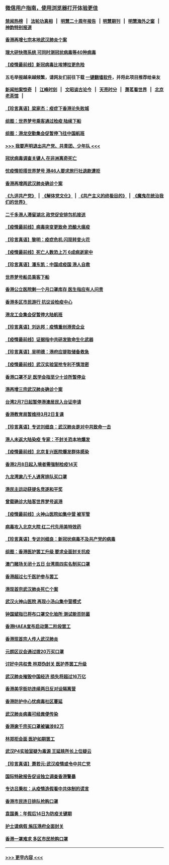 ### [微信用户指南，使用浏览器打开体验更佳](https://github.com/gfw-breaker/banned-news1/blob/master/indexes/wechat-guide.md?t=0)
#### [禁闻热榜](热点新闻.md?t=0)  &nbsp;&nbsp;|&nbsp;&nbsp; [法轮功真相](https://github.com/gfw-breaker/truth/blob/master/README.md?t=0) &nbsp;&nbsp;|&nbsp;&nbsp; [明慧二十周年报告](https://github.com/gfw-breaker/mh-reports/blob/master/README.md?t=0) &nbsp;&nbsp;|&nbsp;&nbsp;[明慧期刊](https://github.com/gfw-breaker/mh-qikan) &nbsp;&nbsp;|&nbsp;&nbsp; [明慧海外之窗](https://github.com/gfw-breaker/mh-news/blob/master/README.md?t=0) &nbsp;&nbsp;|&nbsp;&nbsp; [神韵特别报道](https://github.com/gfw-breaker/mh-news/blob/master/shenyun.md?t=0)
#### [香港再增七宗本地武汉肺炎个案](../pages/nsc415/n11862405.md?t=02121122) 
#### [理大研快筛系统 可同时测冠状病毒等40种病毒](../pages/nsc415/n11862376.md?t=02121122) 
#### [【疫情最前线】新冠病毒比埃博拉更危险](../pages/nsc415/n11862199.md?t=02121122) 
#### 五毛举报越来越频繁，请网友们前往下载 [一键翻墙软件](https://github.com/gfw-breaker/ssr-accounts)，并将此项目推荐给亲友
#### [新闻拍案惊奇](https://github.com/gfw-breaker/banned-news1/blob/master/pages/link4.md) &nbsp;&nbsp;|&nbsp;&nbsp; [江峰时刻](https://github.com/gfw-breaker/banned-news1/blob/master/pages/link4.md) &nbsp;&nbsp;|&nbsp;&nbsp; [文昭谈古论今](https://github.com/gfw-breaker/banned-news1/blob/master/pages/link4.md) &nbsp;&nbsp;|&nbsp;&nbsp; [天亮时分](https://github.com/gfw-breaker/banned-news1/blob/master/pages/link4.md) &nbsp;&nbsp;|&nbsp;&nbsp; [萧茗看世界](https://github.com/gfw-breaker/banned-news1/blob/master/pages/link4.md) &nbsp;&nbsp;|&nbsp;&nbsp; [北京老茶馆](https://github.com/gfw-breaker/banned-news1/blob/master/pages/link4.md) &nbsp;&nbsp;|&nbsp;&nbsp; 
#### [【珍言真语】梁家杰：疫症下香港沦失败城](../pages/nsc415/n11861588.md?t=02121122) 
#### [组图：世界梦号乘客通过检疫 陆续下船](../pages/nsc415/n11858302.md?t=02121122) 
#### [组图：港龙空勤集会促暂停飞往中国航班](../pages/nsc415/n11858190.md?t=02121122) 
#### [>>> 我要声明退出共产党、共青团、少年队 <<<](https://github.com/begood0513/goodnews/blob/master/quit/letter.md) 
#### [冠状病毒调查关键人 在非洲离奇死亡](../pages/nsc415/n11859798.md?t=02121122) 
#### [忧疫情拒搭世界梦号 港46人要求旅行社退款遭拒](../pages/nsc415/n11859849.md?t=02121122) 
#### [香港再增两武汉肺炎确诊个案](../pages/nsc415/n11859833.md?t=02121122) 
#### [《九评共产党》](https://github.com/begood0513/9ping.md/blob/master/README.md) &nbsp;|&nbsp; [《解体党文化》](../../../../jtdwh.md/blob/master/README.md)  &nbsp;|&nbsp; [《共产主义的终极目的》](../../../../gczydzjmd.md/blob/master/README.md) &nbsp;|&nbsp; [《魔鬼在统治我们的世界》](../../../../mgztzwmdsj.md/blob/master/README.md) 
#### [二千多港人滞留湖北 政党促安排包机接送](../pages/nsc415/n11859831.md?t=02121122) 
#### [【疫情最前线】病毒突变更致命 恐酿大瘟疫](../pages/nsc415/n11859604.md?t=02121122) 
#### [【珍言真语】黎明：疫症危机 闪现转变火花](../pages/nsc415/n11859199.md?t=02121122) 
#### [【疫情最前线】死亡人数恐上万 6成病逝家中](../pages/nsc415/n11856687.md?t=02121122) 
#### [【珍言真语】潘东凯：中国成疫国 港人自救](../pages/nsc415/n11856962.md?t=02121122) 
#### [世界梦号船员乘客下船](../pages/nsc415/n11856883.md?t=02121122) 
#### [香港公立医院剩一个月口罩库存 医生指应有人问责](../pages/nsc415/n11856875.md?t=02121122) 
#### [香港多区市民游行 抗议设检疫中心](../pages/nsc415/n11856866.md?t=02121122) 
#### [港龙工会集会促暂停大陆航班](../pages/nsc415/n11856840.md?t=02121122) 
#### [【珍言真语】刘达邦：疫情重创港资企业](../pages/nsc415/n11854274.md?t=02121122) 
#### [【疫情最前线】证据指中共研发致命生化武器](../pages/nsc415/n11853087.md?t=02121122) 
#### [【珍言真语】吴明德：港府应提取储备救急](../pages/nsc415/n11852734.md?t=02121122) 
#### [【疫情最前线】武汉实验室抢专利不慎泄密](../pages/nsc415/n11850310.md?t=02121122) 
#### [香港口罩不足 医学会指至少十诊所暂停业](../pages/nsc415/n11850301.md?t=02121122) 
#### [港再增三宗武汉肺炎确诊个案](../pages/nsc415/n11850328.md?t=02121122) 
#### [台湾2月7日起暂停港澳居民入台证申请](../pages/nsc415/n11850304.md?t=02121122) 
#### [香港教育局暂维持3月2日复课](../pages/nsc415/n11850260.md?t=02121122) 
#### [【珍言真语】专访刘细良：武汉肺炎是对中共致命一击](../pages/nsc415/n11849934.md?t=02121122) 
#### [港人未返大陆染疫 专家：不封关恐本地爆发](../pages/nsc415/n11848021.md?t=02121122) 
#### [【疫情最前线】北京复兴医院爆发群体感染](../pages/nsc415/n11847626.md?t=02121122) 
#### [香港2月8日起入境者需强制检疫14天](../pages/nsc415/n11847658.md?t=02121122) 
#### [九龙湾逾八千人通宵排队买口罩](../pages/nsc415/n11847647.md?t=02121122) 
#### [港民主运动获提名竞逐和平奖](../pages/nsc415/n11847633.md?t=02121122) 
#### [曾载确诊大陆客世界梦号返港](../pages/nsc415/n11847608.md?t=02121122) 
#### [【疫情最前线】火神山医院如集中营 被军管](../pages/nsc415/n11847524.md?t=02121122) 
#### [病毒攻入北京大院 红二代先用美特效药](../pages/nsc415/n11847427.md?t=02121122) 
#### [【珍言真语】专访刘细良：新冠状病毒不及共产党的病毒](../pages/nsc415/n11847164.md?t=02121122) 
#### [组图：香港医护罢工升级 要求全面封关抗疫](../pages/nsc415/n11844107.md?t=02121122) 
#### [澳门赌场关闭十五日 台湾周四实名制买口罩](../pages/nsc415/n11845083.md?t=02121122) 
#### [香港超过七千医护参与罢工](../pages/nsc415/n11845051.md?t=02121122) 
#### [港现首宗武汉肺炎死亡个案](../pages/nsc415/n11844998.md?t=02121122) 
#### [武汉火神山医院 再现小汤山集中营模式](../pages/nsc415/n11844763.md?t=02121122) 
#### [钟国斌指已将布口罩交化验所 测试能否防菌](../pages/nsc415/n11842783.md?t=02121122) 
#### [香港HAEA宣布启动第二阶段罢工](../pages/nsc415/n11842723.md?t=02121122) 
#### [香港现首宗人传人武汉肺炎](../pages/nsc415/n11842766.md?t=02121122) 
#### [元朗区议会通过拨20万买口罩](../pages/nsc415/n11842754.md?t=02121122) 
#### [讨好中共权贵 林郑伪封关 医护界罢工升级](../pages/nsc415/n11842359.md?t=02121122) 
#### [武汉肺炎摧毁中国经济 损失将超过16万亿](../pages/nsc415/n11839723.md?t=02121122) 
#### [香港美孚街坊连续两日反对设隔离营](../pages/nsc415/n11839962.md?t=02121122) 
#### [香港防护中心忧病毒社区蔓延](../pages/nsc415/n11839933.md?t=02121122) 
#### [武汉肺炎病毒可经粪便传染](../pages/nsc415/n11839939.md?t=02121122) 
#### [香港逾千宗买口罩被骗涉82万](../pages/nsc415/n11839914.md?t=02121122) 
#### [林郑拒会面 医护如期罢工](../pages/nsc415/n11839892.md?t=02121122) 
#### [武汉P4实验室疑为毒源 王延轶所长上位疑云](../pages/nsc415/n11835543.md?t=02121122) 
#### [【珍言真语】萧若元:武汉疫情或令中共亡党](../pages/nsc415/n11829394.md?t=02121122) 
#### [国际特赦报告促设独立调查香港警暴](../pages/nsc415/n11833845.md?t=02121122) 
#### [专访吕秉权：从疫情造假看中共体制的谎言](../pages/nsc415/n11833813.md?t=02121122) 
#### [香港市民连日排队抢购口罩](../pages/nsc415/n11833794.md?t=02121122) 
#### [袁国勇：年假后14日为防疫关键期](../pages/nsc415/n11831088.md?t=02121122) 
#### [护士请病假 施压港府全面封关](../pages/nsc415/n11831030.md?t=02121122) 
#### [香港一罩难求 多区市民抢购口罩](../pages/nsc415/n11831002.md?t=02121122) 

----
#### [ >>> 更早内容 <<< ](../indexes/nsc415-earlier.md)
